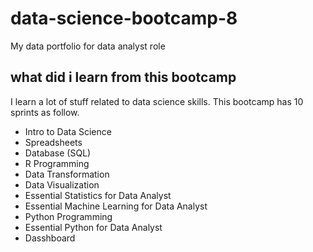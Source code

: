 # data-science-bootcamp-8
My data portfolio for data analyst role

## what did i learn from this bootcamp

I learn a lot of stuff related to data science skills. This bootcamp has 10 sprints as follow.

- Intro to Data Science
- Spreadsheets
- Database (SQL)
- R Programming
- Data Transformation
- Data Visualization
- Essential Statistics for Data Analyst
- Essential Machine Learning for Data Analyst
- Python Programming
- Essential Python for Data Analyst
- Dasshboard

  
